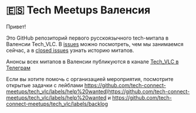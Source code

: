 # 🇪🇸 Tech Meetups Валенсия 

Привет!

Это GitHub репозиторий первого русскоязычного tech-митапа в Валенсии Tech_VLC.
В [issues](https://github.com/tech-connect-meetups/tech_vlc/issues) можно посмотреть, чем мы занимаемся сейчас, а в [closed issues](https://github.com/tech-connect-meetups/tech_vlc/issues?q=is%3Aissue+is%3Aclosed) узнать историю митапов.

Анонсы всех митапов в Валенсии публикуются в канале [Tech_VLC в Телеграм](https://t.me/tech_vlc)

Если вы хотите помочь с организацией мероприятия, посмотрите открытые задачки с лейблами https://github.com/tech-connect-meetups/tech_vlc/labels/help%20wanted)https://github.com/tech-connect-meetups/tech_vlc/labels/help%20wanted и https://github.com/tech-connect-meetups/tech_vlc/labels/backlog

